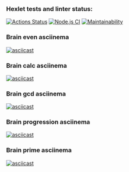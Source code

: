 ### Hexlet tests and linter status:
[![Actions Status](https://github.com/CoinerLo/console-utility_brain-games/workflows/hexlet-check/badge.svg)](https://github.com/CoinerLo/console-utility_brain-games/actions)
[![Node.js CI](https://github.com/CoinerLo/page-layout_portal-music-box/actions/workflows/node.js.yml/badge.svg)](https://github.com/CoinerLo/console-utility_brain-games/actions/workflows/node.js.yml)
[![Maintainability](https://api.codeclimate.com/v1/badges/717802cfb3956754d640/maintainability)](https://codeclimate.com/github/CoinerLo/console-utility_brain-games/maintainability)
### Brain even asciinema
[![asciicast](https://asciinema.org/a/F5dLpS9dDwjuv5uJegD4sNGcu.svg)](https://asciinema.org/a/F5dLpS9dDwjuv5uJegD4sNGcu)
### Brain calc asciinema
[![asciicast](https://asciinema.org/a/ED4lcnC4y2zuHbHgotSkqODfF.svg)](https://asciinema.org/a/ED4lcnC4y2zuHbHgotSkqODfF)
### Brain gcd asciinema
[![asciicast](https://asciinema.org/a/417277.svg)](https://asciinema.org/a/417277)
### Brain progression asciinema
[![asciicast](https://asciinema.org/a/417280.svg)](https://asciinema.org/a/417280)
### Brain prime asciinema
[![asciicast](https://asciinema.org/a/417471.svg)](https://asciinema.org/a/417471)
